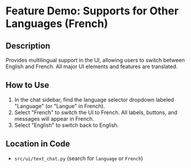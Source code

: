 # Feature Demo: Supports for Other Languages (French)

## Description
Provides multilingual support in the UI, allowing users to switch between English and French. All major UI elements and features are translated.

## How to Use
1. In the chat sidebar, find the language selector dropdown labeled "Language" (or "Langue" in French).
2. Select "French" to switch the UI to French. All labels, buttons, and messages will appear in French.
3. Select "English" to switch back to English.

## Location in Code
- `src/ui/text_chat.py` (search for `language` or `French`)
